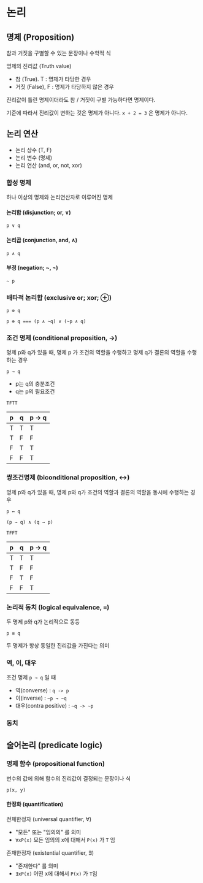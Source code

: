 # 논리

## 명제 (Proposition)

참과 거짓을 구별할 수 있는 문장이나 수학적 식

명제의 진리값 (Truth value)
* 참 (True). T : 명제가 타당한 경우
* 거짓 (False), F : 명제가 타당하지 않은 경우

진리값이 틀린 명제이더라도 참 / 거짓이 구별 가능하다면 명제이다.

기준에 따라서 진리값이 변하는 것은 명제가 아니다. `x + 2 = 3` 은 명제가 아니다.

## 논리 연산

* 논리 상수 (T, F)
* 논리 변수 (명제)
* 논리 연산 (and, or, not, xor)

### 합성 명제

하나 이상의 명제와 논리연산자로 이루어진 명제

#### 논리합 (disjunction; or, ∨)

`p ∨ q`

#### 논리곱 (conjunction, and, ∧)

`p ∧ q`

#### 부정 (negation; ~, ¬)

`~ p`

### 배타적 논리합 (exclusive or; xor; ⊕)

`p ⊕ q`

`p ⊕ q === (p ∧ ~q) ∨ (~p ∧ q)`

### 조건 명제 (conditional proposition, →)

명제 p와 q가 있을 때, 명제 p 가 조건의 역할을 수행하고 명제 q가 결론의 역할을 수행하는 경우

`p → q`

* p는 q의 충분조건
* q는 p의 필요조건

`TFTT`

| p   | q   | p → q |
|-----|-----|-------|
| T   | T   | T     |
| T   | F   | F     |
| F   | T   | T     |
| F   | F   | T     |

### 쌍조건명제 (biconditional proposition, ↔)

명제 p와 q가 있을 때, 명제 p와 q가 조건의 역할과 결론의 역할을 동시에 수행하는 경우

`p ↔ q`

`(p → q) ∧ (q → p)`

`TFFT`

| p   | q   | p → q |
|-----|-----|-------|
| T   | T   | T     |
| T   | F   | F     |
| F   | T   | F     |
| F   | F   | T     |

### 논리적 동치 (logical equivalence, ≡)

두 명제 p와 q가 논리적으로 동등

`p ≡ q`

두 명제가 항상 동일한 진리값을 가진다는 의미 

### 역, 이, 대우

조건 명제 `p → q` 일 때

* 역(converse) : `q -> p`
* 이(inverse) : `~p → ~q`
* 대우(contra positive) : `~q -> ~p`

### 동치

## 술어논리 (predicate logic)

### 명제 함수 (propositional function)

변수의 값에 의해 함수의 진리값이 결정되는 문장이나 식

`p(x, y)`

#### 한정화 (quantification)

전체한정자 (universal quantifier, ∀)

* "모든" 또는 "임의의" 를 의미
* `∀xP(x)` 모든 임의의 x에 대해서 `P(x)` 가 `T` 임

존재한정자 (existential quantifier, ∃)

* "존재한다" 를 의미
*  `∃xP(x)` 어떤 x에 대해서 `P(x)` 가 `T`임

